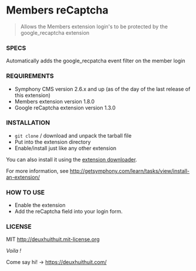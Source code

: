 # Members reCaptcha

> Allows the Members extension login's to be protected by the google_recaptcha extension

### SPECS ###

Automatically adds the google_recpatcha event filter on the member login

### REQUIREMENTS ###

- Symphony CMS version 2.6.x and up (as of the day of the last release of this extension)
- Members extension version 1.8.0
- Google reCaptcha extension version 1.3.0

### INSTALLATION ###

- `git clone` / download and unpack the tarball file
- Put into the extension directory
- Enable/install just like any other extension

You can also install it using the [extension downloader](http://symphonyextensions.com/extensions/extension_downloader/).

For more information, see <http://getsymphony.com/learn/tasks/view/install-an-extension/>

### HOW TO USE ###

- Enable the extension
- Add the reCaptcha field into your login form.

### LICENSE ###

MIT <http://deuxhuithuit.mit-license.org>

*Voila !*

Come say hi! -> <https://deuxhuithuit.com/>
